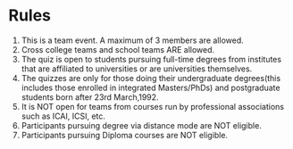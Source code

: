 <!-- TITLE: Travel and Living Quiz -->
<!-- SUBTITLE: Keeping the theme in mind, Pearl is proud to bring to you the 'Travel and Living' quiz, where you get to test your knowledge on fashion, food and customs from all over the world. -->

# Rules
1. This is a team event. A maximum of 3 members are allowed.
2. Cross college teams and school teams ARE allowed.
3. The quiz is open to students pursuing full-time degrees from institutes that are affiliated to universities or are universities themselves.
4. The quizzes are only for those doing their undergraduate degrees(this includes those enrolled in integrated Masters/PhDs) and postgraduate students born after 23rd March,1992.
5. It is NOT open for teams from courses run by professional associations such as ICAI, ICSI, etc.
6. Participants pursuing degree via distance mode are NOT eligible.
7. Participants pursuing Diploma courses are NOT eligible.